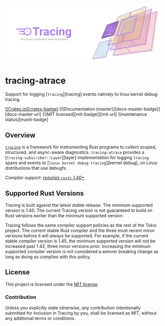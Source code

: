 ![Tracing — Structured, application-level diagnostics][splash]

[splash]: https://raw.githubusercontent.com/tokio-rs/tracing/master/assets/splash.svg

# tracing-atrace

Support for logging [`tracing`][tracing] events natively to linux kernel debug tracing.

[![Crates.io][crates-badge]][crates-url]
[![Documentation (master)][docs-master-badge]][docs-master-url]
[![MIT licensed][mit-badge]][mit-url]
![maintenance status][maint-badge]

[crates-url]: https://crates.io/crates/tracing-atrace

## Overview

[`tracing`] is a framework for instrumenting Rust programs to collect
scoped, structured, and async-aware diagnostics. `tracing-atrace` provides a
[`tracing-subscriber::Layer`][layer] implementation for logging `tracing` spans
and events to [`linux kernel debug tracing`][kernel debug], on Linux
distributions that use debugfs.
 
*Compiler support: [requires `rustc` 1.40+][msrv]*

[msrv]: #supported-rust-versions
[`tracing`]: https://crates.io/crates/tracing

## Supported Rust Versions

Tracing is built against the latest stable release. The minimum supported
version is 1.40. The current Tracing version is not guaranteed to build on Rust
versions earlier than the minimum supported version.

Tracing follows the same compiler support policies as the rest of the Tokio
project. The current stable Rust compiler and the three most recent minor
versions before it will always be supported. For example, if the current stable
compiler version is 1.45, the minimum supported version will not be increased
past 1.42, three minor versions prior. Increasing the minimum supported compiler
version is not considered a semver breaking change as long as doing so complies
with this policy.

## License

This project is licensed under the [MIT license](LICENSE).

### Contribution

Unless you explicitly state otherwise, any contribution intentionally submitted
for inclusion in Tracing by you, shall be licensed as MIT, without any additional
terms or conditions.
